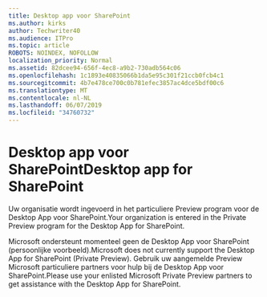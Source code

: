 ```yaml
---
title: Desktop app voor SharePoint
ms.author: kirks
author: Techwriter40
ms.audience: ITPro
ms.topic: article
ROBOTS: NOINDEX, NOFOLLOW
localization_priority: Normal
ms.assetid: 82dcee94-656f-4ec8-a9b2-730adb564c06
ms.openlocfilehash: 1c1893e40835066b1da5e95c301f21ccb0fcb4c1
ms.sourcegitcommit: 4b7e478ce700c0b781efec3857ac4dce5bdf00c6
ms.translationtype: MT
ms.contentlocale: nl-NL
ms.lasthandoff: 06/07/2019
ms.locfileid: "34760732"
---
```

# <a name="desktop-app-for-sharepoint"></a><span data-ttu-id="4565a-102">Desktop app voor SharePoint</span><span class="sxs-lookup"><span data-stu-id="4565a-102">Desktop app for SharePoint</span></span>

<span data-ttu-id="4565a-103">Uw organisatie wordt ingevoerd in het particuliere Preview program voor de Desktop App voor SharePoint.</span><span class="sxs-lookup"><span data-stu-id="4565a-103">Your organization is entered in the Private Preview program for the Desktop App for SharePoint.</span></span>

<span data-ttu-id="4565a-104">Microsoft ondersteunt momenteel geen de Desktop App voor SharePoint (persoonlijke voorbeeld).</span><span class="sxs-lookup"><span data-stu-id="4565a-104">Microsoft does not currently support the Desktop App for SharePoint (Private Preview).</span></span> <span data-ttu-id="4565a-105">Gebruik uw aangemelde Preview Microsoft particuliere partners voor hulp bij de Desktop App voor SharePoint.</span><span class="sxs-lookup"><span data-stu-id="4565a-105">Please use your enlisted Microsoft Private Preview partners to get assistance with the Desktop App for SharePoint.</span></span>


